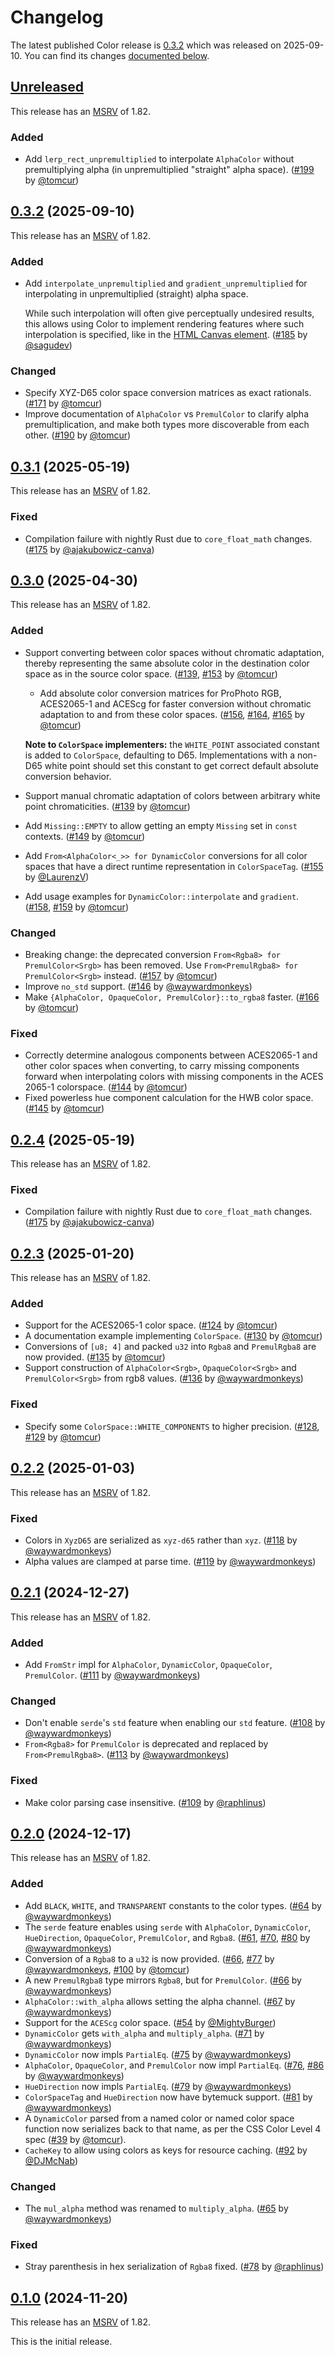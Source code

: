 <!-- Instructions

This changelog follows the patterns described here: <https://keepachangelog.com/en/>.

Subheadings to categorize changes are `added, changed, deprecated, removed, fixed, security`.

-->

# Changelog

The latest published Color release is [0.3.2](#032-2025-09-10) which was released on 2025-09-10.
You can find its changes [documented below](#032-2025-09-10).

## [Unreleased][]

This release has an [MSRV][] of 1.82.

### Added

* Add `lerp_rect_unpremultiplied` to interpolate `AlphaColor` without premultiplying alpha (in unpremultiplied "straight" alpha space). ([#199][] by [@tomcur][])

## [0.3.2][] (2025-09-10)

This release has an [MSRV][] of 1.82.

### Added

* Add `interpolate_unpremultiplied` and `gradient_unpremultiplied` for interpolating in unpremultiplied (straight) alpha space.

  While such interpolation will often give perceptually undesired results, this allows using Color to implement rendering features where such interpolation is specified, like in the [HTML Canvas element][]. ([#185][] by [@sagudev][])

### Changed

* Specify XYZ-D65 color space conversion matrices as exact rationals. ([#171][] by [@tomcur][])
* Improve documentation of `AlphaColor` vs `PremulColor` to clarify alpha premultiplication, and make both types more discoverable from each other. ([#190][] by [@tomcur][])

[HTML Canvas element]: https://html.spec.whatwg.org/commit-snapshots/a93c6fa9fa95e31f1caa05f2f8abc650669df7c3/#interpolation

## [0.3.1][] (2025-05-19)

This release has an [MSRV][] of 1.82.

### Fixed

* Compilation failure with nightly Rust due to `core_float_math` changes. ([#175][] by [@ajakubowicz-canva][])

## [0.3.0][] (2025-04-30)

This release has an [MSRV][] of 1.82.

### Added

* Support converting between color spaces without chromatic adaptation, thereby representing the same absolute color in the destination color space as in the source color space. ([#139][], [#153][] by [@tomcur][])
  * Add absolute color conversion matrices for ProPhoto RGB, ACES2065-1 and ACEScg for faster conversion without chromatic adaptation to and from these color spaces. ([#156][], [#164][], [#165][] by [@tomcur][])

  **Note to `ColorSpace` implementers:** the `WHITE_POINT` associated constant is added to `ColorSpace`, defaulting to D65.
  Implementations with a non-D65 white point should set this constant to get correct default absolute conversion behavior.
* Support manual chromatic adaptation of colors between arbitrary white point chromaticities.  ([#139][] by [@tomcur][])
* Add `Missing::EMPTY` to allow getting an empty `Missing` set in `const` contexts. ([#149][] by [@tomcur][])
* Add `From<AlphaColor<_>> for DynamicColor` conversions for all color spaces that have a direct runtime representation in `ColorSpaceTag`. ([#155][] by [@LaurenzV][])
* Add usage examples for `DynamicColor::interpolate` and `gradient`. ([#158][], [#159][] by [@tomcur][])

### Changed

* Breaking change: the deprecated conversion `From<Rgba8> for PremulColor<Srgb>` has been removed. Use `From<PremulRgba8> for PremulColor<Srgb>` instead. ([#157][] by [@tomcur][])
* Improve `no_std` support. ([#146][] by [@waywardmonkeys][])
* Make `{AlphaColor, OpaqueColor, PremulColor}::to_rgba8` faster. ([#166][] by [@tomcur][])

### Fixed

* Correctly determine analogous components between ACES2065-1 and other color spaces when converting,
  to carry missing components forward when interpolating colors with missing components in the ACES 2065-1 colorspace. ([#144][] by [@tomcur][])
* Fixed powerless hue component calculation for the HWB color space. ([#145][] by [@tomcur][])

## [0.2.4][] (2025-05-19)

This release has an [MSRV][] of 1.82.

### Fixed

* Compilation failure with nightly Rust due to `core_float_math` changes. ([#175][] by [@ajakubowicz-canva][])

## [0.2.3][] (2025-01-20)

This release has an [MSRV][] of 1.82.

### Added

* Support for the ACES2065-1 color space. ([#124][] by [@tomcur][])
* A documentation example implementing `ColorSpace`. ([#130][] by [@tomcur][])
* Conversions of `[u8; 4]` and packed `u32` into `Rgba8` and `PremulRgba8` are now provided. ([#135][] by [@tomcur][])
* Support construction of `AlphaColor<Srgb>`, `OpaqueColor<Srgb>` and `PremulColor<Srgb>` from rgb8 values. ([#136][] by [@waywardmonkeys][])

### Fixed

* Specify some `ColorSpace::WHITE_COMPONENTS` to higher precision. ([#128][], [#129][] by [@tomcur][])

## [0.2.2][] (2025-01-03)

This release has an [MSRV][] of 1.82.

### Fixed

* Colors in `XyzD65` are serialized as `xyz-d65` rather than `xyz`. ([#118][] by [@waywardmonkeys][])
* Alpha values are clamped at parse time. ([#119][] by [@waywardmonkeys][])

## [0.2.1][] (2024-12-27)

This release has an [MSRV][] of 1.82.

### Added

* Add `FromStr` impl for `AlphaColor`, `DynamicColor`, `OpaqueColor`, `PremulColor`. ([#111][] by [@waywardmonkeys][])

### Changed

* Don't enable `serde`'s `std` feature when enabling our `std` feature. ([#108][] by [@waywardmonkeys][])
* `From<Rgba8>` for `PremulColor` is deprecated and replaced by `From<PremulRgba8>`. ([#113][] by [@waywardmonkeys][])

### Fixed

* Make color parsing case insensitive. ([#109][] by [@raphlinus][])

## [0.2.0][] (2024-12-17)

This release has an [MSRV][] of 1.82.

### Added

* Add `BLACK`, `WHITE`, and `TRANSPARENT` constants to the color types. ([#64][] by [@waywardmonkeys][])
* The `serde` feature enables using `serde` with `AlphaColor`, `DynamicColor`, `HueDirection`, `OpaqueColor`, `PremulColor`, and `Rgba8`. ([#61][], [#70][], [#80][] by [@waywardmonkeys][])
* Conversion of a `Rgba8` to a `u32` is now provided. ([#66][], [#77][] by [@waywardmonkeys][], [#100][] by [@tomcur][])
* A new `PremulRgba8` type mirrors `Rgba8`, but for `PremulColor`. ([#66][] by [@waywardmonkeys][])
* `AlphaColor::with_alpha` allows setting the alpha channel. ([#67][] by [@waywardmonkeys][])
* Support for the `ACEScg` color space. ([#54][] by [@MightyBurger][])
* `DynamicColor` gets `with_alpha` and `multiply_alpha`. ([#71][] by [@waywardmonkeys][])
* `DynamicColor` now impls `PartialEq`. ([#75][] by [@waywardmonkeys][])
* `AlphaColor`, `OpaqueColor`, and `PremulColor` now impl `PartialEq`. ([#76][], [#86][] by [@waywardmonkeys][])
* `HueDirection` now impls `PartialEq`. ([#79][] by [@waywardmonkeys][])
* `ColorSpaceTag` and `HueDirection` now have bytemuck support. ([#81][] by [@waywardmonkeys][])
* A `DynamicColor` parsed from a named color or named color space function now serializes back to that name, as per the CSS Color Level 4 spec ([#39][] by [@tomcur][]).
* `CacheKey` to allow using colors as keys for resource caching. ([#92][] by [@DJMcNab][])

### Changed

* The `mul_alpha` method was renamed to `multiply_alpha`. ([#65][] by [@waywardmonkeys][])

### Fixed

* Stray parenthesis in hex serialization of `Rgba8` fixed. ([#78][] by [@raphlinus][])

## [0.1.0][] (2024-11-20)

This release has an [MSRV][] of 1.82.

This is the initial release.

[@ajakubowicz-canva]: https://github.com/ajakubowicz-canva
[@DJMcNab]: https://github.com/DJMcNab
[@LaurenzV]: https://github.com/LaurenzV
[@MightyBurger]: https://github.com/MightyBurger
[@raphlinus]: https://github.com/raphlinus
[@sagudev]: https://github.com/sagudev
[@tomcur]: https://github.com/tomcur
[@waywardmonkeys]: https://github.com/waywardmonkeys

[#39]: https://github.com/linebender/color/pull/39
[#54]: https://github.com/linebender/color/pull/54
[#61]: https://github.com/linebender/color/pull/61
[#64]: https://github.com/linebender/color/pull/64
[#65]: https://github.com/linebender/color/pull/65
[#66]: https://github.com/linebender/color/pull/66
[#67]: https://github.com/linebender/color/pull/67
[#70]: https://github.com/linebender/color/pull/70
[#71]: https://github.com/linebender/color/pull/71
[#75]: https://github.com/linebender/color/pull/75
[#76]: https://github.com/linebender/color/pull/76
[#77]: https://github.com/linebender/color/pull/77
[#78]: https://github.com/linebender/color/pull/78
[#79]: https://github.com/linebender/color/pull/79
[#80]: https://github.com/linebender/color/pull/80
[#81]: https://github.com/linebender/color/pull/81
[#86]: https://github.com/linebender/color/pull/86
[#92]: https://github.com/linebender/color/pull/92
[#100]: https://github.com/linebender/color/pull/100
[#108]: https://github.com/linebender/color/pull/108
[#109]: https://github.com/linebender/color/pull/109
[#111]: https://github.com/linebender/color/pull/111
[#113]: https://github.com/linebender/color/pull/113
[#118]: https://github.com/linebender/color/pull/118
[#119]: https://github.com/linebender/color/pull/119
[#124]: https://github.com/linebender/color/pull/124
[#128]: https://github.com/linebender/color/pull/128
[#129]: https://github.com/linebender/color/pull/129
[#130]: https://github.com/linebender/color/pull/130
[#135]: https://github.com/linebender/color/pull/135
[#136]: https://github.com/linebender/color/pull/136
[#139]: https://github.com/linebender/color/pull/139
[#144]: https://github.com/linebender/color/pull/144
[#145]: https://github.com/linebender/color/pull/145
[#146]: https://github.com/linebender/color/pull/146
[#149]: https://github.com/linebender/color/pull/149
[#153]: https://github.com/linebender/color/pull/153
[#155]: https://github.com/linebender/color/pull/155
[#156]: https://github.com/linebender/color/pull/156
[#157]: https://github.com/linebender/color/pull/157
[#158]: https://github.com/linebender/color/pull/158
[#159]: https://github.com/linebender/color/pull/159
[#164]: https://github.com/linebender/color/pull/164
[#165]: https://github.com/linebender/color/pull/165
[#166]: https://github.com/linebender/color/pull/166
[#171]: https://github.com/linebender/color/pull/171
[#175]: https://github.com/linebender/color/pull/175
[#185]: https://github.com/linebender/color/pull/185
[#190]: https://github.com/linebender/color/pull/190
[#199]: https://github.com/linebender/color/pull/199

[Unreleased]: https://github.com/linebender/color/compare/v0.3.2...HEAD
[0.3.2]: https://github.com/linebender/color/releases/tag/v0.3.2
[0.3.1]: https://github.com/linebender/color/releases/tag/v0.3.1
[0.3.0]: https://github.com/linebender/color/releases/tag/v0.3.0
[0.2.4]: https://github.com/linebender/color/releases/tag/v0.2.4
[0.2.3]: https://github.com/linebender/color/releases/tag/v0.2.3
[0.2.2]: https://github.com/linebender/color/releases/tag/v0.2.2
[0.2.1]: https://github.com/linebender/color/releases/tag/v0.2.1
[0.2.0]: https://github.com/linebender/color/releases/tag/v0.2.0
[0.1.0]: https://github.com/linebender/color/releases/tag/v0.1.0

[MSRV]: README.md#minimum-supported-rust-version-msrv
